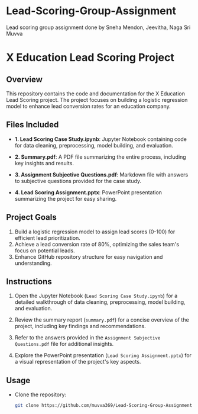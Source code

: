 # Lead-Scoring-Group-Assignment
Lead scoring group assignment done by Sneha Mendon, Jeevitha, Naga Sri Muvva

# X Education Lead Scoring Project

## Overview

This repository contains the code and documentation for the X Education Lead Scoring project. The project focuses on building a logistic regression model to enhance lead conversion rates for an education company.

## Files Included

- **1. Lead Scoring Case Study.ipynb**: Jupyter Notebook containing code for data cleaning, preprocessing, model building, and evaluation.
  
- **2. Summary.pdf**: A PDF file summarizing the entire process, including key insights and results.

- **3. Assignment Subjective Questions.pdf**: Markdown file with answers to subjective questions provided for the case study.

- **4. Lead Scoring Assignment.pptx**: PowerPoint presentation summarizing the project for easy sharing.

## Project Goals

1. Build a logistic regression model to assign lead scores (0-100) for efficient lead prioritization.
2. Achieve a lead conversion rate of 80%, optimizing the sales team's focus on potential leads.
3. Enhance GitHub repository structure for easy navigation and understanding.

## Instructions

1. Open the Jupyter Notebook (`Lead Scoring Case Study.ipynb`) for a detailed walkthrough of data cleaning, preprocessing, model building, and evaluation.

2. Review the summary report (`summary.pdf`) for a concise overview of the project, including key findings and recommendations.

3. Refer to the answers provided in the `Assignment Subjective Questions.pdf` file for additional insights.

4. Explore the PowerPoint presentation (`Lead Scoring Assignment.pptx`) for a visual representation of the project's key aspects.

## Usage

- Clone the repository:
  ```bash
  git clone https://github.com/muvva369/Lead-Scoring-Group-Assignment/
